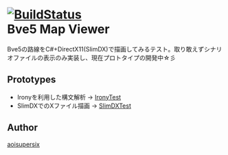 [![BuildStatus](https://travis-ci.org/aoisupersix/tokyo.aoisupersix.bve5MapViewer.svg?branch=master)](https://travis-ci.org/aoisupersix/tokyo.aoisupersix.bve5MapViewer)  
Bve5 Map Viewer
===
Bve5の路線をC#+DirectX11(SlimDX)で描画してみるテスト。取り敢えずシナリオファイルの表示のみ実装し、現在プロトタイプの開発中☆彡

## Prototypes
+ Ironyを利用した構文解析 -> [IronyTest](https://github.com/aoisupersix/IronyTest)
+ SlimDXでのXファイル描画 -> [SlimDXTest](https://github.com/aoisupersix/SlimDXTest)

## Author
[aoisupersix](https://github.com/aoisupersix)
